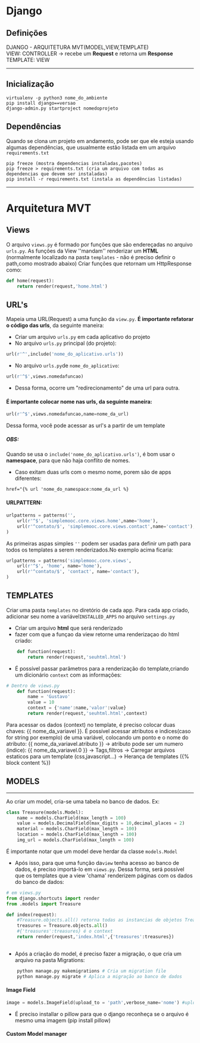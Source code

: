 # **Django**
## Definições
DJANGO - ARQUITETURA MVT(MODEL,VIEW,TEMPLATE)<br>
VIEW: CONTROLLER -> recebe um **Request** e retorna um **Response**<br>
TEMPLATE: VIEW

---
## Inicialização
```
virtualenv -p python3 nome_do_ambiente 
pip install django==versao
django-admin.py startproject nomedoprojeto
```
## Dependências
Quando se clona um projeto em andamento, pode ser que ele esteja usando algumas dependências, que usualmente estão listada em um arquivo `requirements.txt`
```
pip freeze (mostra dependencias instaladas,pacotes)
pip freeze > requirements.txt (cria um arquivo com todas as dependencias que devem ser instaladas)
pip install -r requirements.txt (instala as dependências listadas)
```
---
# **Arquitetura MVT**
## **Views**
O arquivo `views.py` é formado por funções que são endereçadas no arquivo `urls.py`. As funções da View ''mandam'' renderizar um **HTML** (normalmente localizado na pasta `templates` - não é preciso definir o path,como mostrado abaixo) 
Criar funções que retornam um HttpResponse como:
```python
def home(request):
	return render(request,'home.html')
```
## **URL's**
Mapeia uma URL(Request) a uma função da `view.py`. **É importante refatorar o código das urls**, da seguinte maneira:
* Criar um arquivo `urls.py` em cada aplicativo do projeto
* No arquivo `urls.py` principal (do projeto):
```python
url(r'^',include('nome_do_aplicativo.urls'))
```
* No arquivo `urls.py`de `nome_do_aplicativo`:
```python
url(r'^$',views.nomedafuncao)
```
* Dessa forma, ocorre um "redirecionamento" de uma url para outra.

#### É importante colocar nome nas urls, da seguinte maneira:
```python
url(r'^$',views.nomedafuncao,name=nome_da_url)
```
Dessa forma, você pode acessar as url's a partir de um template
##### **OBS:**
Quando se usa o `include('nome_do_aplicativo.urls')`, é bom usar o **namespace**, para que não haja conflito de nomes.

* Caso exitam duas urls com o mesmo nome, porem são de apps diferentes: 
```HTML
href="{% url 'nome_do_namespace:nome_da_url %}
```
#### **URLPATTERN**: 
```python
urlpatterns = patterns('',
    url(r'^$', 'simplemooc.core.views.home',name='home'),
    url(r'^contato/$', 'simplemooc.core.views.contact',name='contact'),
)
```
As primeiras aspas simples `''` podem ser usadas para definir um path para todos os templates a serem renderizados.No exemplo acima ficaria:

```python
urlpatterns = patterns('simplemooc.core.views',
    url(r'^$', 'home', name='home'),
    url(r'^contato/$', 'contact', name='contact'),
)
```
## **TEMPLATES**
Criar uma pasta `templates` no diretório de cada app. Para cada app criado, adicionar seu nome a variável`INSTALLED_APPS` no arquivo `settings.py`

* Criar um arquivo **html** que será renderizado
*  fazer com que a funçao da view retorne uma renderizaçao do html criado:
```python
	def function(request):
		return render(request,'seuhtml.html')
```

* É possível passar parâmetros para a renderização do template,criando um dicionário `context` com as informações:

```python
# Dentro de views.py
	def function(request):
		name = 'Gustavo'
		value = 10
		context = {'name':name,'valor':value}
		return render(request,'seuhtml.html',context)
```

Para acessar os dados (context) no template, é preciso colocar duas chaves: {{ nome_da_variavel }}. É possível acessar atributos e indices(caso for string por exemplo) de uma variável, colocando um ponto e o nome do atributo: {{ nome_da_variavel.atributo }}
-> atributo pode ser um numero (indice): {{ nome_da_variavel.0 }}
-> Tags,filtros
-> Carregar arquivos estaticos para um template (css,javascript...)
-> Herança de templates ({% block content %})

## **MODELS**
---
Ao criar um model, cria-se uma tabela no banco de dados. Ex:

```python
class Treasure(models.Model):
	name = models.CharField(max_length = 100)
	value = models.DecimalField(max_digits = 10,decimal_places = 2)
	material = models.CharField(max_length = 100)
	location = models.CharField(max_length = 100)
	img_url = models.CharField(max_length = 100)
```
É importante notar que um model deve herdar da classe `models.Model`

* Após isso, para que uma função da`view` tenha acesso ao banco de dados, é preciso importá-lo em `views.py`. Dessa forma, será possível que os templates que a view 'chama' renderizem páginas com os dados do banco de dados:
```python
# em views.py
from django.shortcuts import render
from .models import Treasure

def index(request):
	#Treasure.objects.all() retorna todas as instancias de objetos Treasure (model),ou seja, todos os Treasures armazenados no db
	treasures = Treasure.objects.all()
	#{'treasures':treasures} é o context
	return render(request,'index.html',{'treasures':treasures})
	
```

* Após a criação do model, é preciso fazer a migração, o que cria um arquivo na pasta Migrations:
```python
	python manage.py makemigrations # Cria um migration file
	python manage.py migrate # Aplica a migração ao banco de dados
```

#### **Image Field**
```python
image = models.ImageField(upload_to = 'path',verbose_name='nome') #upload_to -> local onde as imagens do usuario serao colocadas
```
* É preciso installar o pillow para que o django reconheça se o arquivo é mesmo uma imagem (pip install pillow)

#### **Custom Model manager**








